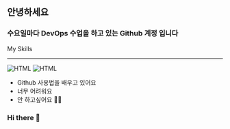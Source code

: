 ## 안녕하세요

### 수요일마다 DevOps 수업을 하고 있는 Github 계정 입니다

My Skills
<br/> <hr/>
![HTML](https://img.shields.io/badge/HTML-E34F26)
![HTML](https://img.shields.io/badge/CSS-1572B6)

- Github 사용법을 배우고 있어요
- 너무 어려워요
- 안 하고싶어요 🧗‍♂️

### Hi there 👋

<!--
**qwerdf1133/qwerdf1133** is a ✨ _special_ ✨ repository because its `README.md` (this file) appears on your GitHub profile.

Here are some ideas to get you started:

- 🔭 I’m currently working on ...
- 🌱 I’m currently learning ...
- 👯 I’m looking to collaborate on ...
- 🤔 I’m looking for help with ...
- 💬 Ask me about ...
- 📫 How to reach me: ...
- 😄 Pronouns: ...
- ⚡ Fun fact: ...
-->
